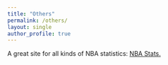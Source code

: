 ```yaml
---
title: "Others"
permalink: /others/
layout: single
author_profile: true
---
```


A great site for all kinds of NBA statistics: <a href="https://www.nba.com/stats" target="_blank" rel="noopener noreferrer">NBA Stats.</a>  
